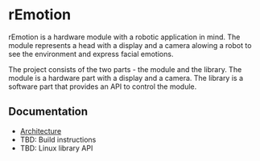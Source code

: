 # rEmotion

rEmotion is a hardware module with a robotic application in mind. The module represents a head with a display and a camera alowing a robot to see the environment and express facial emotions.

The project consists of the two parts - the module and the library. The module is a hardware part with a display and a camera. The library is a software part that provides an API to control the module.

## Documentation

- [Architecture](docs/architecture.md)
- TBD: Build instructions
- TBD: Linux library API
